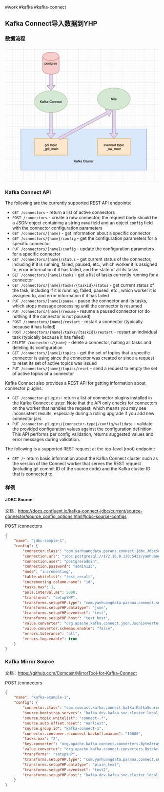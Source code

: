 #work #kafka #kafka-connect

## Kafka Connect导入数据到YHP

### 数据流程

![1d81af3ba7e82a9cacc60f0d0fcce85d.png](1d81af3ba7e82a9cacc60f0d0fcce85d.png)


### Kafka Connect API

The following are the currently supported REST API endpoints:

- `GET /connectors` - return a list of active connectors
- `POST /connectors` - create a new connector; the request body should be a JSON object containing a string `name` field and an object `config` field with the connector configuration parameters
- `GET /connectors/{name}` - get information about a specific connector
- `GET /connectors/{name}/config` - get the configuration parameters for a specific connector
- `PUT /connectors/{name}/config` - update the configuration parameters for a specific connector
- `GET /connectors/{name}/status` - get current status of the connector, including if it is running, failed, paused, etc., which worker it is assigned to, error information if it has failed, and the state of all its tasks
- `GET /connectors/{name}/tasks` - get a list of tasks currently running for a connector
- `GET /connectors/{name}/tasks/{taskid}/status` - get current status of the task, including if it is running, failed, paused, etc., which worker it is assigned to, and error information if it has failed
- `PUT /connectors/{name}/pause` - pause the connector and its tasks, which stops message processing until the connector is resumed
- `PUT /connectors/{name}/resume` - resume a paused connector (or do nothing if the connector is not paused)
- `POST /connectors/{name}/restart` - restart a connector (typically because it has failed)
- `POST /connectors/{name}/tasks/{taskId}/restart` - restart an individual task (typically because it has failed)
- `DELETE /connectors/{name}` - delete a connector, halting all tasks and deleting its configuration
- `GET /connectors/{name}/topics` - get the set of topics that a specific connector is using since the connector was created or since a request to reset its set of active topics was issued
- `PUT /connectors/{name}/topics/reset` - send a request to empty the set of active topics of a connector

Kafka Connect also provides a REST API for getting information about connector plugins:

- `GET /connector-plugins`- return a list of connector plugins installed in the Kafka Connect cluster. Note that the API only checks for connectors on the worker that handles the request, which means you may see inconsistent results, especially during a rolling upgrade if you add new connector jars
- `PUT /connector-plugins/{connector-type}/config/validate` - validate the provided configuration values against the configuration definition. This API performs per config validation, returns suggested values and error messages during validation.

The following is a supported REST request at the top-level (root) endpoint:

- `GET /`- return basic information about the Kafka Connect cluster such as the version of the Connect worker that serves the REST request (including git commit ID of the source code) and the Kafka cluster ID that is connected to.



### 样例

#### JDBC Source

文档：https://docs.confluent.io/kafka-connect-jdbc/current/source-connector/source_config_options.html#jdbc-source-configs

POST /connectors

```json
{
    "name": "jdbc-sample-1",
    "config": {
        "connector.class": "com.yanhuangdata.parana.connect.jdbc.JdbcSourceConnector",
        "connection.url": "jdbc:postgresql://172.16.0.130:5432/yanhuang",
        "connection.user": "postgresadmin",
        "connection.password": "admin123",
        "mode": "incrementing",
        "table.whitelist": "test_result",
        "incrementing.column.name": "id",
        "tasks.max": 1,
        "poll.interval.ms": 5000,
        "transforms": "setupYHP",
        "transforms.setupYHP.type": "com.yanhuangdata.parana.connect.smt.SetYhpAttribute",
        "transforms.setupYHP.datatype": "json",
        "transforms.setupYHP.eventset": "test",
        "transforms.setupYHP.host": "test_host",
        "value.converter": "org.apache.kafka.connect.json.JsonConverter",
        "value.converter.schemas.enable": "false",
        "errors.tolerance": "all",
        "errors.log.enable": true
    }
}
```



### Kafka Mirror Source

文档：https://github.com/Comcast/MirrorTool-for-Kafka-Connect

POST /connectors

```json
{
    "name": "kafka-example-1",
    "config": {
        "connector.class": "com.comcast.kafka.connect.kafka.KafkaSourceConnector",                
        "source.bootstrap.servers": "kafka-dev.kafka.svc.cluster.local:9092",
        "source.topic.whitelist": "connect-.*",
        "source.auto.offset.reset": "earliest",
        "source.group.id": "kafka-connect-1",
        "connector.consumer.reconnect.backoff.max.ms": "10000",
        "tasks.max": "2",
        "key.converter": "org.apache.kafka.connect.converters.ByteArrayConverter",
        "value.converter": "org.apache.kafka.connect.converters.ByteArrayConverter",
        "transforms": "setupYHP",
        "transforms.setupYHP.type": "com.yanhuangdata.parana.connect.smt.SetYhpAttribute",
        "transforms.setupYHP.datatype": "plain_text",
        "transforms.setupYHP.eventset": "test2",
        "transforms.setupYHP.host": "kafka-dev.kafka.svc.cluster.local"
    }
}
```



